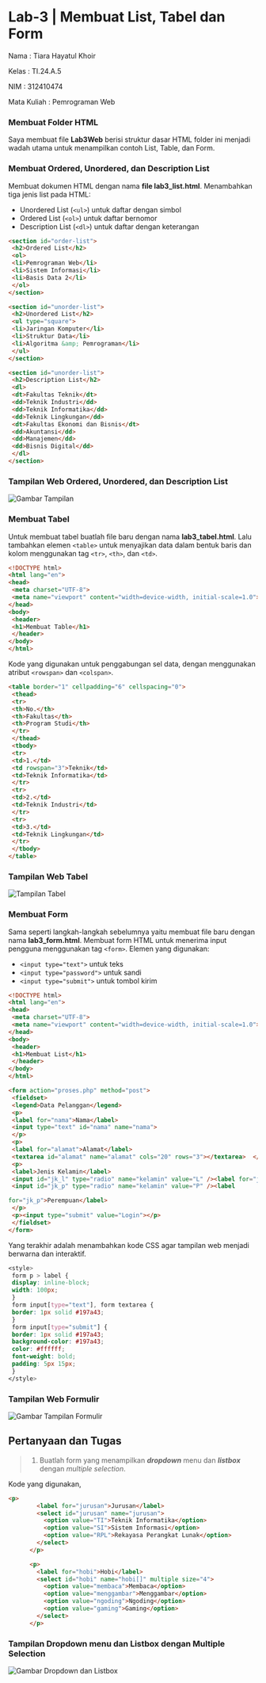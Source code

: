 # Lab-3 | Membuat List, Tabel dan Form

Nama : Tiara Hayatul Khoir

Kelas : TI.24.A.5

NIM : 312410474

Mata Kuliah : Pemrograman Web

### Membuat Folder HTML
Saya membuat file **Lab3Web** berisi struktur dasar HTML folder ini menjadi wadah utama untuk menampilkan contoh List, Table, dan Form.

### Membuat Ordered, Unordered, dan Description List
Membuat dokumen HTML dengan nama **file lab3_list.html**.
Menambahkan tiga jenis list pada HTML:
- Unordered List (`<ul>`) untuk daftar dengan simbol
- Ordered List (`<ol>`) untuk daftar bernomor
- Description List (`<dl>`) untuk daftar dengan keterangan

```html
<section id="order-list"> 
 <h2>Ordered List</h2> 
 <ol> 
 <li>Pemrograman Web</li> 
 <li>Sistem Informasi</li> 
 <li>Basis Data 2</li> 
 </ol> 
</section>

<section id="unorder-list"> 
 <h2>Unordered List</h2> 
 <ul type="square"> 
 <li>Jaringan Komputer</li> 
 <li>Struktur Data</li> 
 <li>Algoritma &amp; Pemrograman</li> 
 </ul> 
</section>

<section id="unorder-list"> 
 <h2>Description List</h2> 
 <dl> 
 <dt>Fakultas Teknik</dt> 
 <dd>Teknik Industri</dd> 
 <dd>Teknik Informatika</dd> 
 <dd>Teknik Lingkungan</dd> 
 <dt>Fakultas Ekonomi dan Bisnis</dt> 
 <dd>Akuntansi</dd> 
 <dd>Manajemen</dd> 
 <dd>Bisnis Digital</dd> 
 </dl> 
</section>
```

### Tampilan Web Ordered, Unordered, dan Description List
![Gambar Tampilan](https://github.com/tir890/Lab3Web/blob/788efe465c00edea140ad8666634bdd8c5f4f3ac/Lab3Web/empat.png)

### Membuat Tabel

Untuk membuat tabel buatlah file baru dengan nama **lab3_tabel.html**.
Lalu tambahkan elemen `<table>` untuk menyajikan data dalam bentuk baris dan kolom menggunakan tag `<tr>`, `<th>`, dan `<td>`.

```html
<!DOCTYPE html> 
<html lang="en"> 
<head> 
 <meta charset="UTF-8"> 
 <meta name="viewport" content="width=device-width, initial-scale=1.0">  <title>HTML Lanjutan</title> 
</head> 
<body> 
 <header> 
 <h1>Membuat Table</h1> 
 </header> 
</body> 
</html>
```

Kode yang digunakan untuk penggabungan sel data, dengan menggunakan atribut `<rowspan>` dan `<colspan>`.

```html
<table border="1" cellpadding="6" cellspacing="0"> 
 <thead> 
 <tr> 
 <th>No.</th> 
 <th>Fakultas</th> 
 <th>Program Studi</th> 
 </tr> 
 </thead> 
 <tbody> 
 <tr> 
 <td>1.</td> 
 <td rowspan="3">Teknik</td> 
 <td>Teknik Informatika</td> 
 </tr> 
 <tr> 
 <td>2.</td> 
 <td>Teknik Industri</td> 
 </tr> 
 <tr> 
 <td>3.</td> 
 <td>Teknik Lingkungan</td> 
 </tr> 
 </tbody> 
</table>
```

### Tampilan Web Tabel
![Tampilan Tabel](https://github.com/tir890/Lab3Web/blob/fbe8f0b137183736a393b612da0d0c9665e5f1d8/Lab3Web/enam.png)

### Membuat Form
Sama seperti langkah-langkah sebelumnya yaitu membuat file baru dengan nama **lab3_form.html**. 
Membuat form HTML untuk menerima input pengguna menggunakan tag `<form>`.
Elemen yang digunakan:
- `<input type="text">` untuk teks
- `<input type="password">` untuk sandi
- `<input type="submit">` untuk tombol kirim

```html
<!DOCTYPE html> 
<html lang="en"> 
<head> 
 <meta charset="UTF-8"> 
 <meta name="viewport" content="width=device-width, initial-scale=1.0">  <title>HTML Lanjutan</title> 
</head> 
<body> 
 <header> 
 <h1>Membuat List</h1> 
 </header> 
</body> 
</html>

<form action="proses.php" method="post"> 
 <fieldset> 
 <legend>Data Pelanggan</legend> 
 <p> 
 <label for="nama">Nama</label> 
 <input type="text" id="nama" name="nama"> 
 </p> 
 <p> 
 <label for="alamat">Alamat</label> 
 <textarea id="alamat" name="alamat" cols="20" rows="3"></textarea>  </p> 
 <p> 
 <label>Jenis Kelamin</label> 
 <input id="jk_l" type="radio" name="kelamin" value="L" /><label for="jk_l">Laki-laki</label> 
 <input id="jk_p" type="radio" name="kelamin" value="P" /><label

for="jk_p">Perempuan</label> 
 </p> 
 <p><input type="submit" value="Login"></p> 
 </fieldset> 
</form>
```

Yang terakhir adalah menambahkan kode CSS agar tampilan web menjadi berwarna dan interaktif.

```css
<style> 
 form p > label { 
 display: inline-block; 
 width: 100px; 
 } 
 form input[type="text"], form textarea { 
 border: 1px solid #197a43; 
 } 
 form input[type="submit"] { 
 border: 1px solid #197a43; 
 background-color: #197a43; 
 color: #ffffff; 
 font-weight: bold; 
 padding: 5px 15px; 
 } 
</style>
```

### Tampilan Web Formulir
![Gambar Tampilan Formulir](https://github.com/tir890/Lab3Web/blob/98ab8fdb3cbf12f626eb234e2e362e96954586f3/Lab3Web/delapan.png)

## Pertanyaan dan Tugas 
> 1. Buatlah form yang menampilkan ***dropdown*** menu dan ***listbox*** dengan _multiple selection_.

Kode yang digunakan,
```html
<p>
        <label for="jurusan">Jurusan</label>
        <select id="jurusan" name="jurusan">
          <option value="TI">Teknik Informatika</option>
          <option value="SI">Sistem Informasi</option>
          <option value="RPL">Rekayasa Perangkat Lunak</option>
        </select>
      </p>

      <p>
        <label for="hobi">Hobi</label>
        <select id="hobi" name="hobi[]" multiple size="4">
          <option value="membaca">Membaca</option>
          <option value="menggambar">Menggambar</option>
          <option value="ngoding">Ngoding</option>
          <option value="gaming">Gaming</option>
        </select>
      </p>
```

### Tampilan Dropdown menu dan Listbox dengan Multiple Selection
![Gambar Dropdown dan Listbox](https://github.com/tir890/Lab3Web/blob/5ac496f7c0eeff29af0064bb7ba029cda4603fe1/dropdown%20dan%20listbox.png)
